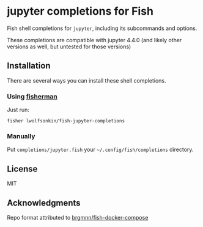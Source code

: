 # jupyter completions for Fish

Fish shell completions for `jupyter`, including its subcommands and options.

These completions are compatible with jupyter 4.4.0 (and likely other versions as well, but untested for those versions)

## Installation

There are several ways you can install these shell completions.

### Using [fisherman][1]

Just run:

```
fisher lwolfsonkin/fish-jupyter-completions
```

### Manually

Put `completions/jupyter.fish` your `~/.config/fish/completions`
directory.


## License

MIT

## Acknowledgments

Repo format attributed to [brgmnn/fish-docker-compose][2]

[1]: https://github.com/fisherman/fisherman
[2]: https://github.com/brgmnn/fish-docker-compose
